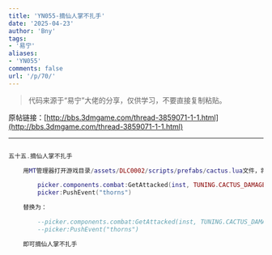 ```yaml
---
title: 'YN055-摘仙人掌不扎手'
date: '2025-04-23'
author: 'Bny'
tags:
- '易宁'
aliases:
- 'YN055'
comments: false
url: '/p/70/'
---
```


> 代码来源于“易宁”大佬的分享，仅供学习，不要直接复制粘贴。

原帖链接：[http://bbs.3dmgame.com/thread-3859071-1-1.html](http://bbs.3dmgame.com/thread-3859071-1-1.html)

---

```lua  

五十五.摘仙人掌不扎手

	用MT管理器打开游戏目录/assets/DLC0002/scripts/prefabs/cactus.lua文件，将下列内容：

		picker.components.combat:GetAttacked(inst, TUNING.CACTUS_DAMAGE)
		picker:PushEvent("thorns")

	替换为：

		--picker.components.combat:GetAttacked(inst, TUNING.CACTUS_DAMAGE)
		--picker:PushEvent("thorns")

	即可摘仙人掌不扎手

```  

